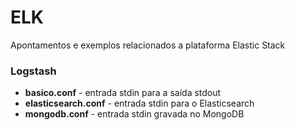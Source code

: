 # ELK

Apontamentos e exemplos relacionados a plataforma Elastic Stack

### Logstash

- **basico.conf** - entrada stdin para a saída stdout
- **elasticsearch.conf** - entrada stdin para o Elasticsearch
- **mongodb.conf** - entrada stdin gravada no MongoDB

